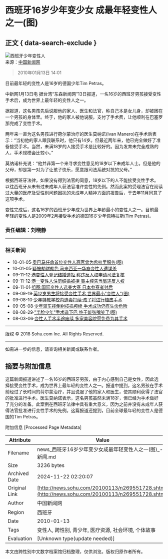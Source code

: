 # 西班牙16岁少年变少女 成最年轻变性人之一(图)

## 正文 { data-search-exclude }


![西班牙少年变性人](https://photocdn.sohu.com/20061227/Img247291625.gif)  
来源：[中国新闻网](https://www.chinanews.com.cn/)  

> 2010年01月13日 14:01  

目前最年轻的变性人是16岁的德国少年Tim Petras。

中新网1月13日电 据台湾“东森新闻网”13日报道，一名16岁的西班牙男孩接受变性手术后，成为世界上最年轻的变性人之一。 

据报道，这名男孩先后说服他的家人、医生和法官，称自己本是女儿身，却被困在一个男孩的身体里。终于，他的家人被他说服，支付了手术费，让他顺利在巴塞罗那完成了变性手术。

两年来一直为这名男孩进行荷尔蒙治疗的医生莫纳诺(Ivan Manero)在手术后表示：“当初他的家人跟我联系时，他只有14岁。但最近两年来，他已完全做好了准备接受手术。当然，未满18岁的人接受手术是比较好的。因为发育未完全成熟的人，手术规模会比较小。”

莫纳诺补充说：“他并非第一个来寻求变性意见的18岁以下未成年人士。但是他的父母，却是第一对为了让孩子快乐，愿意跟司法系统对抗的父母。” 

根据西班牙法律，如果没有得到法官的同意，18岁以下的人不能接受变性手术。以往西班牙从未有过未成年人获法官准许变性的先例。然而此案的受理法官在阅读过大量的医疗及受性别问题困扰的未成年人精神方面的报告后，于去年11月同意了这项手术。

变性完成后，这名16岁的西班牙少年成为世界上年龄最小的变性人之一。目前最年轻的变性人是2009年2月接受手术的德国16岁少年佩特拉斯(Tim Petras)。  

### 责任编辑：刘晓静  

---
### 相关新闻

- 10-01-05·[奥巴马任命首位变性人高官曾为希拉里服务(图)](https://news.sohu.com/20100105/n269396631.shtml)
- 10-01-05·[疑被劫财劫色 马来西亚一华裔变性人遭谋杀](https://news.sohu.com/20100105/n269390132.shtml)
- 09-11-12·[港变性人登记结婚遭拒 称违反人权申请司法复核](https://news.sohu.com/20091112/n268157849.shtml)
- 09-11-12·[港一变性人注册结婚被拒 事主控告当局违反人权](https://news.sohu.com/20091112/n268144675.shtml)
- 09-11-01·[组图:国际变性人选美大赛 日本参赛者封后](https://news.sohu.com/20091101/n267883230.shtml)
- 09-09-19·[英12岁男生将接受变性手术 世界最小"变性人"(图)](https://news.sohu.com/20090919/n266839053.shtml)
- 09-08-10·[少年特教学校内遭毒打续:孩子将进行植皮手术](https://news.sohu.com/20090810/n265827578.shtml)
- 09-05-08·[少年骑车摔倒树枝插颅续 手术成功仍有生命危险](https://news.sohu.com/20090508/n263843806.shtml)
- 08-08-29·["半脸少年"手术造下巴 终于能张嘴笑了(图)](https://news.sohu.com/20080829/n259265027.shtml)
- 08-03-06·[变性人手术半途废续 多家美容院愿免费为其手术](https://news.sohu.com/20080306/n255558718.shtml)  

---
版权 © 2018 Sohu.com Inc. All Rights Reserved.  

--- 

如需进一步的信息，请查询相关新闻或联系作者。

## 摘要与附加信息

<!-- tcd_abstract -->
这篇新闻报道讲述了一名16岁的西班牙男孩，由于内心感到自己是女性，因此选择接受变性手术，成为世界上最年轻的变性人之一。报道中提到，这名男孩在手术前经过了长时间的荷尔蒙治疗，并且说服了他的家人和医生，使其顺利获得了法官的批准进行手术。医生莫纳诺表示，这名男孩虽然未满18岁，但已经为手术做好了充分的准备。此案例在西班牙法律中具有重大意义，因为之前并没有未成年人获得法官批准进行变性手术的先例。这篇报道还提到，目前全球最年轻的变性人是德国的Tim Petras。
<!-- tcd_abstract_end -->

附加信息 [Processed Page Metadata]

| Attribute       | Value                                  |
|-----------------|----------------------------------------|
| Filename        | news_西班牙16岁少年变少女成最年轻变性人之一(图)_-_新闻.md                             |
| Size            | 3236 bytes                           |
| Archived Date   | 2024-11-22 02:20:07                             |
| Original Link   | [http://news.sohu.com/20100113/n269551728.shtml](http://news.sohu.com/20100113/n269551728.shtml)                       |
| Author          | 中国新闻网                               |
| Region          | 西班牙                               |
| Date            | 2010-01-13                                 |
| Tags            | 变性人, 跨性别, 青少年, 医疗资源, 社会环境, 个体故事                                 |
| Evaluation            | [Unknown type(update needed)]                                 |
<!-- tcd_table_end -->

本文由跨性别中文数字档案馆归档整理，仅供浏览。版权归原作者所有。
